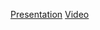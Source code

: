 [Presentation](https://drive.google.com/file/d/1M-ECFI_zoHgxjLKrOrsq-r3TZ-aqKEkU/view?usp=sharing)
[Video](https://youtu.be/gzgvM-UuulA)

